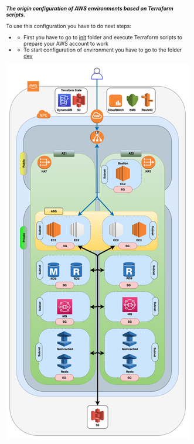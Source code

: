 ***The origin configuration of AWS environments based on Terraform scripts.***

  To use this configuration you have to do next steps:
  
 * * First you have to go to [init](https://github.com/sadoha/aws_origin_conf/tree/master/init) folder and execute Terraform scripts to prepare your AWS account to work 
    
 * * To start configuration of environment you have to go to the folder [dev](https://github.com/sadoha/aws_origin_conf/tree/master/dev)

![Test](https://github.com/sadoha/aws_origin_conf/blob/master/scheme.png)


